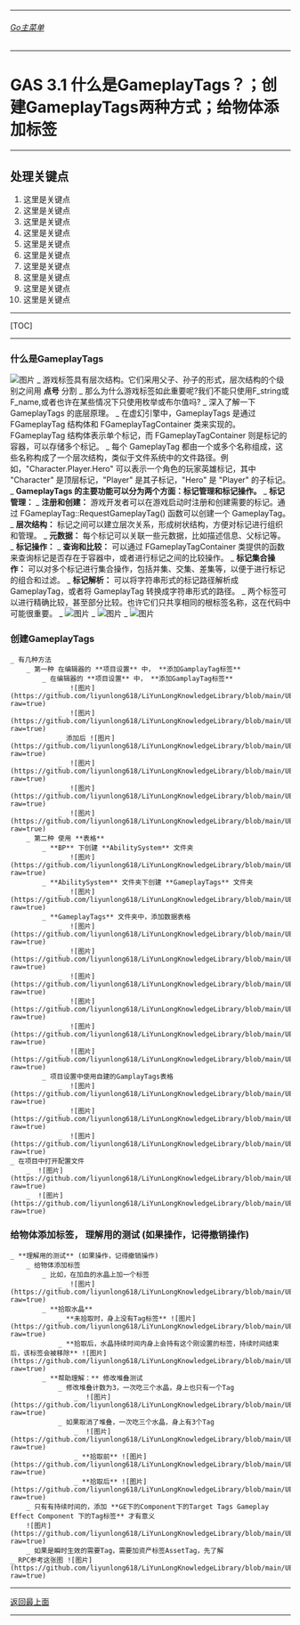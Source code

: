 ___________________________________________________________________________________________
###### [Go主菜单](../MainMenu.md)
___________________________________________________________________________________________

# GAS 3.1 什么是GameplayTags？；创建GameplayTags两种方式；给物体添加标签
___________________________________________________________________________________________
## 处理关键点
1. 这里是关键点
2. 这里是关键点
3. 这里是关键点
4. 这里是关键点
5. 这里是关键点
6. 这里是关键点
7. 这里是关键点
8. 这里是关键点
9. 这里是关键点
10. 这里是关键点
___________________________________________________________________________________________

[TOC]

___________________________________________________________________________________________

### 什么是GameplayTags 
![图片](https://github.com/liyunlong618/LiYunLongKnowledgeLibrary/blob/main/UECPP/Models/GAS/GAS_2_Aura/DetailContent/Image/GAS_011/977836_567347.png?raw=true)
    _ 游戏标签具有层次结构。它们采用父子、孙子的形式，层次结构的个级别之间用 **点号** 分割
    _ 那么为什么游戏标签如此重要呢?我们不能只使用F_string或F_name,或者也许在某些情况下只使用枚举或布尔值吗?
    _ 深入了解一下 GameplayTags 的底层原理。
        _ 在虚幻引擎中，GameplayTags 是通过 FGameplayTag 结构体和 FGameplayTagContainer 类来实现的。FGameplayTag 结构体表示单个标记，而 FGameplayTagContainer 则是标记的容器，可以存储多个标记。
        _ 每个 GameplayTag 都由一个或多个名称组成，这些名称构成了一个层次结构，类似于文件系统中的文件路径。例如，"Character.Player.Hero" 可以表示一个角色的玩家英雄标记，其中 "Character" 是顶层标记，"Player" 是其子标记，"Hero" 是 "Player" 的子标记。
    _ **GameplayTags 的主要功能可以分为两个方面：标记管理和标记操作。**
        _ **标记管理：**
            _ **注册和创建：** 游戏开发者可以在游戏启动时注册和创建需要的标记。通过 FGameplayTag::RequestGameplayTag() 函数可以创建一个 GameplayTag。
            _ **层次结构：** 标记之间可以建立层次关系，形成树状结构，方便对标记进行组织和管理。
            _ **元数据：** 每个标记可以关联一些元数据，比如描述信息、父标记等。
        _ **标记操作：**
            _ **查询和比较：** 可以通过 FGameplayTagContainer 类提供的函数来查询标记是否存在于容器中，或者进行标记之间的比较操作。
            _ **标记集合操作：** 可以对多个标记进行集合操作，包括并集、交集、差集等，以便于进行标记的组合和过滤。
            _ **标记解析：** 可以将字符串形式的标记路径解析成 GameplayTag，或者将 GameplayTag 转换成字符串形式的路径。
    _ 两个标签可以进行精确比较，甚至部分比较。也许它们只共享相同的根标签名称，这在代码中可能很重要。
        _  ![图片](https://github.com/liyunlong618/LiYunLongKnowledgeLibrary/blob/main/UECPP/Models/GAS/GAS_2_Aura/DetailContent/Image/GAS_011/287284_620511.png?raw=true)
        _  ![图片](https://github.com/liyunlong618/LiYunLongKnowledgeLibrary/blob/main/UECPP/Models/GAS/GAS_2_Aura/DetailContent/Image/GAS_011/125188_983981.png?raw=true)
        _  ![图片](https://github.com/liyunlong618/LiYunLongKnowledgeLibrary/blob/main/UECPP/Models/GAS/GAS_2_Aura/DetailContent/Image/GAS_011/444596_69816.png?raw=true)
### 创建GameplayTags
    _ 有几种方法
        _ 第一种 在编辑器的 **项目设置** 中， **添加GamplayTag标签**
            _ 在编辑器的 **项目设置** 中， **添加GamplayTag标签**
                _  ![图片](https://github.com/liyunlong618/LiYunLongKnowledgeLibrary/blob/main/UECPP/Models/GAS/GAS_2_Aura/DetailContent/Image/GAS_011/476031_313668.png?raw=true)
                _  ![图片](https://github.com/liyunlong618/LiYunLongKnowledgeLibrary/blob/main/UECPP/Models/GAS/GAS_2_Aura/DetailContent/Image/GAS_011/138446_208989.png?raw=true)
                _ 添加后 ![图片](https://github.com/liyunlong618/LiYunLongKnowledgeLibrary/blob/main/UECPP/Models/GAS/GAS_2_Aura/DetailContent/Image/GAS_011/471140_480224.png?raw=true)
                _  ![图片](https://github.com/liyunlong618/LiYunLongKnowledgeLibrary/blob/main/UECPP/Models/GAS/GAS_2_Aura/DetailContent/Image/GAS_011/391491_235380.png?raw=true)
                _  ![图片](https://github.com/liyunlong618/LiYunLongKnowledgeLibrary/blob/main/UECPP/Models/GAS/GAS_2_Aura/DetailContent/Image/GAS_011/389900_2036.png?raw=true)
                _  ![图片](https://github.com/liyunlong618/LiYunLongKnowledgeLibrary/blob/main/UECPP/Models/GAS/GAS_2_Aura/DetailContent/Image/GAS_011/524022_987358.png?raw=true)
        _ 第二种 使用 **表格**
            _ **BP** 下创建 **AbilitySystem** 文件夹
                _  ![图片](https://github.com/liyunlong618/LiYunLongKnowledgeLibrary/blob/main/UECPP/Models/GAS/GAS_2_Aura/DetailContent/Image/GAS_011/860045_9652.png?raw=true)
            _ **AbilitySystem** 文件夹下创建 **GameplayTags** 文件夹
                _  ![图片](https://github.com/liyunlong618/LiYunLongKnowledgeLibrary/blob/main/UECPP/Models/GAS/GAS_2_Aura/DetailContent/Image/GAS_011/493953_526254.png?raw=true)
            _ **GameplayTags** 文件夹中，添加数据表格
                _  ![图片](https://github.com/liyunlong618/LiYunLongKnowledgeLibrary/blob/main/UECPP/Models/GAS/GAS_2_Aura/DetailContent/Image/GAS_011/491467_549912.png?raw=true)
                _  ![图片](https://github.com/liyunlong618/LiYunLongKnowledgeLibrary/blob/main/UECPP/Models/GAS/GAS_2_Aura/DetailContent/Image/GAS_011/163058_452606.png?raw=true)
                _  ![图片](https://github.com/liyunlong618/LiYunLongKnowledgeLibrary/blob/main/UECPP/Models/GAS/GAS_2_Aura/DetailContent/Image/GAS_011/844642_413516.png?raw=true)
                _  ![图片](https://github.com/liyunlong618/LiYunLongKnowledgeLibrary/blob/main/UECPP/Models/GAS/GAS_2_Aura/DetailContent/Image/GAS_011/518630_953758.png?raw=true)
                _  ![图片](https://github.com/liyunlong618/LiYunLongKnowledgeLibrary/blob/main/UECPP/Models/GAS/GAS_2_Aura/DetailContent/Image/GAS_011/948103_867766.png?raw=true)
                _  ![图片](https://github.com/liyunlong618/LiYunLongKnowledgeLibrary/blob/main/UECPP/Models/GAS/GAS_2_Aura/DetailContent/Image/GAS_011/354690_780860.png?raw=true)
            _ 项目设置中使用自建的GamplayTags表格
                _  ![图片](https://github.com/liyunlong618/LiYunLongKnowledgeLibrary/blob/main/UECPP/Models/GAS/GAS_2_Aura/DetailContent/Image/GAS_011/851600_837116.png?raw=true)
                _  ![图片](https://github.com/liyunlong618/LiYunLongKnowledgeLibrary/blob/main/UECPP/Models/GAS/GAS_2_Aura/DetailContent/Image/GAS_011/730970_758902.png?raw=true)
                _  ![图片](https://github.com/liyunlong618/LiYunLongKnowledgeLibrary/blob/main/UECPP/Models/GAS/GAS_2_Aura/DetailContent/Image/GAS_011/631821_561960.png?raw=true)
    _ 在项目中打开配置文件
        _  ![图片](https://github.com/liyunlong618/LiYunLongKnowledgeLibrary/blob/main/UECPP/Models/GAS/GAS_2_Aura/DetailContent/Image/GAS_011/900911_484275.png?raw=true)
        _  ![图片](https://github.com/liyunlong618/LiYunLongKnowledgeLibrary/blob/main/UECPP/Models/GAS/GAS_2_Aura/DetailContent/Image/GAS_011/395591_569251.png?raw=true)
### 给物体添加标签， **理解用的测试** (如果操作，记得撤销操作)
    _ **理解用的测试** (如果操作，记得撤销操作)
        _ 给物体添加标签
            _ 比如，在加血的水晶上加一个标签
                _  ![图片](https://github.com/liyunlong618/LiYunLongKnowledgeLibrary/blob/main/UECPP/Models/GAS/GAS_2_Aura/DetailContent/Image/GAS_011/816784_408608.png?raw=true)
            _ **拾取水晶**
                _ **未拾取时，身上没有Tag标签** ![图片](https://github.com/liyunlong618/LiYunLongKnowledgeLibrary/blob/main/UECPP/Models/GAS/GAS_2_Aura/DetailContent/Image/GAS_011/971241_669442.png?raw=true)
                _ **拾取后，水晶持续时间内身上会持有这个刚设置的标签，持续时间结束后，该标签会被移除** ![图片](https://github.com/liyunlong618/LiYunLongKnowledgeLibrary/blob/main/UECPP/Models/GAS/GAS_2_Aura/DetailContent/Image/GAS_011/576545_970822.png?raw=true)
            _ **帮助理解：** 修改堆叠测试
                _ 修改堆叠计数为3，一次吃三个水晶，身上也只有一个Tag
                    _  ![图片](https://github.com/liyunlong618/LiYunLongKnowledgeLibrary/blob/main/UECPP/Models/GAS/GAS_2_Aura/DetailContent/Image/GAS_011/717493_797127.png?raw=true)
                _ 如果取消了堆叠，一次吃三个水晶，身上有3个Tag
                    _  ![图片](https://github.com/liyunlong618/LiYunLongKnowledgeLibrary/blob/main/UECPP/Models/GAS/GAS_2_Aura/DetailContent/Image/GAS_011/841468_428019.png?raw=true)
                    _ **拾取前** ![图片](https://github.com/liyunlong618/LiYunLongKnowledgeLibrary/blob/main/UECPP/Models/GAS/GAS_2_Aura/DetailContent/Image/GAS_011/555951_893254.png?raw=true)
                    _ **拾取后** ![图片](https://github.com/liyunlong618/LiYunLongKnowledgeLibrary/blob/main/UECPP/Models/GAS/GAS_2_Aura/DetailContent/Image/GAS_011/235327_422617.png?raw=true)
        _ 只有有持续时间的，添加 **GE下的Component下的Target Tags Gameplay Effect Component 下的Tag标签** 才有意义 
        ![图片](https://github.com/liyunlong618/LiYunLongKnowledgeLibrary/blob/main/UECPP/Models/GAS/GAS_2_Aura/DetailContent/Image/GAS_011/985213_11926.png?raw=true)
        _ 如果是瞬时生效的需要Tag，需要加资产标签AssetTag，先了解
    _ RPC参考这张图 ![图片](https://github.com/liyunlong618/LiYunLongKnowledgeLibrary/blob/main/UECPP/Models/GAS/GAS_2_Aura/DetailContent/Image/GAS_011/936265_104861.png?raw=true)

___________________________________________________________________________________________

[返回最上面](#Go主菜单)
___________________________________________________________________________________________